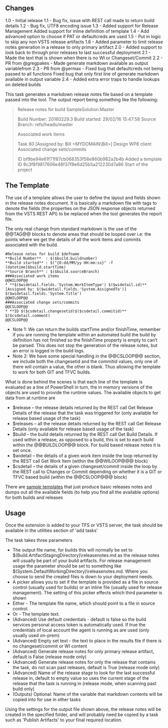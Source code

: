 ## Changes
1.0 - Initial release
1.1 - Bug fix, issue with REST call made to return build details
1.2 - Bug fix, UTF8 encoding issue
1.3 - Added support for Release Management
      Added support for inline definition of template 
1.4 - Add advanced option to choose if PAT or defaultcreds are used
1.5 - Put in logic to skip any non VSTS release artifacts
1.6 - Added parameter to limit release notes generation in a release to only primary artifact 
2.0 - Added support to look back to through prior releases to last successful deployment
2.1 - Made the text that is shown when there is no WI or Changeset/Commit
2.2 - PR from @gregpakes - Made generate markdown available as output variablefrom 
2.3 - PR from @yermax - Fixed bug that defaultcreds not being passed to all functions
      Fixed bug that only first line of generate markdown available in output variable
2.4 - Added extra error traps to handle lookups on deleted builds

This task generates a markdown release notes file based on a template passed into the tool. The output report being something like the following:

> Release notes for build SampleSolution.Master
> 
> Build Number: 20160229.3
> Build started: 29/02/16 15:47:58
> Source Branch: refs/heads/master
> 
> Associated work items
> 
> Task 60 [Assigned by: Bill <MYDOMAIN\Bill>] Design WP8 client
> Associated change sets/commits
> 
> ID bf9be94e61f71f87cb068353f58e860b982a2b4b Added a template
> ID 8c3f8f9817606e48f37f8e6d25b5a212230d7a86 Start of the project

## The Template
The use of a template allows the user to define the layout and fields shown in the release notes document. It is basically a markdown file with tags to denote the fields (the properties on the JSON response objects returned from the VSTS REST API) to be replaced when the tool generates the report file.

The only real change from standard markdown is the use of the @@TAG@@ blocks to denote areas that should be looped over i.e: the points where we get the details of all the work items and commits associated with the build.

    #Release notes for build $defname  
    **Build Number**  : $($build.buildnumber)    
    **Build started** : $("{0:dd/MM/yy HH:mm:ss}" -f [datetime]$build.startTime)     
    **Source Branch** : $($build.sourceBranch)  
    ###Associated work items  
    @@WILOOP@@  
    * **$($widetail.fields.'System.WorkItemType') $($widetail.id)** [Assigned by: $($widetail.fields.'System.AssignedTo')]     $($widetail.fields.'System.Title') 
    @@WILOOP@@  
    ###Associated change sets/commits  
    @@CSLOOP@@  
    * **ID $($csdetail.changesetid)$($csdetail.commitid)** $($csdetail.comment)    
    @@CSLOOP@@   

* Note 1: We can return the builds startTime and/or finishTime, remember if you are running the template within an automated build the build by definition has not finished so the finishTime property is empty to can’t be parsed. This does not stop the generation of the release notes, but an error is logged in the build logs.
* Note 2: We have some special handling in the @@CSLOOP@@ section, we include both the changesetid and the commitid values, only one of there will contain a value, the other is blank. Thus allowing the template to work for both GIT and TFVC builds.

What is done behind the scenes is that each line of the template is evaluated as a line of PowerShell in turn, the in memory versions of the objects are used to provide the runtime values. The available objects to get data from at runtime are

* $release – the release details returned by the REST call Get Release Details of the release that the task was triggered for (only available for release based usage of the task)
* $releases – all the release details returned by the REST call Get Release Details (only available for release based usage of the task)
* $build – the build details returned by the REST call Get Build Details. If used within a release, as opposed to a build, this is set to each build within the @@BUILDLOOP@@ block. For build based release notes it is set once.
* $widetail – the details of a given work item inside the loop returned by the REST call Get Work Item (within the @@WILOOP@@@ block)
* $csdetail – the details of a given changeset/commit inside the loop by the REST call to Changes or Commit depending on whether it is a GIT or TFVC based build (within the @@CSLOOP@@@ block)

There are [sample templates](https://github.com/rfennell/vNextBuild/tree/master/SampleTemplates) that just produce basic releases notes and dumps out all the available fields (to help you find all the available options) for both builds and releases  

## Usage
Once the extension is added to your TFS or VSTS server, the task should be available in the utilities section of 'add tasks'

The task takes three parameters

* The output file name, for builds this will normally be set to $(Build.ArtifactStagingDirectory)\releasenotes.md as the release notes will usually be part of your build artifacts. For release management usage the parameter should be set to something like $(System.DefaultWorkingDirectory)\releasenotes.md. Where you choose to send the created files is down to your deployment needs. 
* A picker allows you to set if the template is provided as a file in source control (usually used for builds) or an inline file (usually used for release management). The setting of this picker effects which third parameter is shown
* Either - The template file name, which should point to a file in source control.
* Or - The template text.
* (Advanced) Use default credentials - default is false so the build services personal access token is automatically used. If true the credentials of local account the agent is running as are used (only usually used on-prem)
* (Advanced) Empty set text - the text to place in the results file if there is no changeset/commit or WI content
* (Advanced) Generate release notes for only primary release artifact, default is False (release mode only)
* (Advanced) Generate release notes for only the release that contains the task, do not scan past releases, default is True (release mode only)
* (Advanced) Name of the release stage to look for the last successful release in, default to empty value so uses the current stage of the release that the task is running in (release mode, when scanning past build only)
* (Outputs) Optional: Name of the variable that markdown contents will be copied into for use in other tasks

Using the settings for the output file shown above, the release notes will be created in the specified folder, and will probably need be copied by a task such as 'Publish Artifacts' to your final required location.
